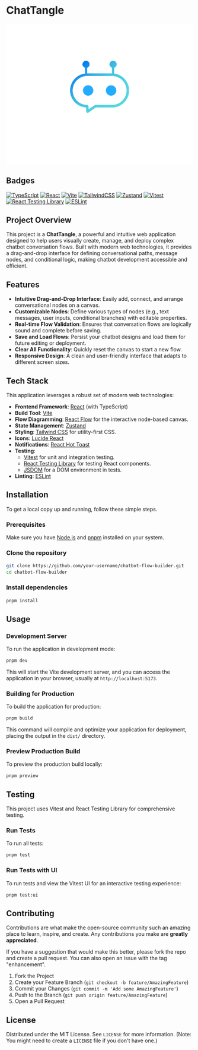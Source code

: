 # ChatTangle

![Chatbot Flow Builder Screenshot](public/logo.png)

## Badges

[![TypeScript](https://img.shields.io/badge/typescript-%23007ACC.svg?style=for-the-badge&logo=typescript&logoColor=white)](https://www.typescriptlang.org/)
[![React](https://img.shields.io/badge/react-%2320232a.svg?style=for-the-badge&logo=react&logoColor=%2361DAFB)](https://react.dev/)
[![Vite](https://img.shields.io/badge/vite-%23646CFF.svg?style=for-the-badge&logo=vite&logoColor=white)](https://vitejs.dev/)
[![TailwindCSS](https://img.shields.io/badge/tailwindcss-%2338B2AC.svg?style=for-the-badge&logo=tailwind-css&logoColor=white)](https://tailwindcss.com/)
[![Zustand](https://img.shields.io/badge/zustand-%2320232a.svg?style=for-the-badge&logo=zustand&logoColor=white)](https://zustand-bear.github.io/)
[![Vitest](https://img.shields.io/badge/vitest-%236E9AD6.svg?style=for-the-badge&logo=vitest&logoColor=white)](https://vitest.dev/)
[![React Testing Library](https://img.shields.io/badge/testing%20library-%23323330.svg?style=for-the-badge&logo=testing-library&logoColor=red)](https://testing-library.com/react/)
[![ESLint](https://img.shields.io/badge/eslint-%234B32C3.svg?style=for-the-badge&logo=eslint&logoColor=white)](https://eslint.org/)

## Project Overview

This project is a **ChatTangle**, a powerful and intuitive web application designed to help users visually create, manage, and deploy complex chatbot conversation flows. Built with modern web technologies, it provides a drag-and-drop interface for defining conversational paths, message nodes, and conditional logic, making chatbot development accessible and efficient.

## Features

- **Intuitive Drag-and-Drop Interface**: Easily add, connect, and arrange conversational nodes on a canvas.
- **Customizable Nodes**: Define various types of nodes (e.g., text messages, user inputs, conditional branches) with editable properties.
- **Real-time Flow Validation**: Ensures that conversation flows are logically sound and complete before saving.
- **Save and Load Flows**: Persist your chatbot designs and load them for future editing or deployment.
- **Clear All Functionality**: Quickly reset the canvas to start a new flow.
- **Responsive Design**: A clean and user-friendly interface that adapts to different screen sizes.

## Tech Stack

This application leverages a robust set of modern web technologies:

- **Frontend Framework**: [React](https://react.dev/) (with TypeScript)
- **Build Tool**: [Vite](https://vitejs.dev/)
- **Flow Diagramming**: [React Flow](https://reactflow.dev/) for the interactive node-based canvas.
- **State Management**: [Zustand](https://zustand-bear.github.io/)
- **Styling**: [Tailwind CSS](https://tailwindcss.com/) for utility-first CSS.
- **Icons**: [Lucide React](https://lucide.dev/)
- **Notifications**: [React Hot Toast](https://react-hot-toast.com/)
- **Testing**:
  - [Vitest](https://vitest.dev/) for unit and integration testing.
  - [React Testing Library](https://testing-library.com/react/) for testing React components.
  - [JSDOM](https://github.com/jsdom/jsdom) for a DOM environment in tests.
- **Linting**: [ESLint](https://eslint.org/)

## Installation

To get a local copy up and running, follow these simple steps.

### Prerequisites

Make sure you have [Node.js](https://nodejs.org/en/) and [pnpm](https://pnpm.io/) installed on your system.

### Clone the repository

```bash
git clone https://github.com/your-username/chatbot-flow-builder.git
cd chatbot-flow-builder
```

### Install dependencies

```bash
pnpm install
```

## Usage

### Development Server

To run the application in development mode:

```bash
pnpm dev
```

This will start the Vite development server, and you can access the application in your browser, usually at `http://localhost:5173`.

### Building for Production

To build the application for production:

```bash
pnpm build
```

This command will compile and optimize your application for deployment, placing the output in the `dist/` directory.

### Preview Production Build

To preview the production build locally:

```bash
pnpm preview
```

## Testing

This project uses Vitest and React Testing Library for comprehensive testing.

### Run Tests

To run all tests:

```bash
pnpm test
```

### Run Tests with UI

To run tests and view the Vitest UI for an interactive testing experience:

```bash
pnpm test:ui
```

## Contributing

Contributions are what make the open-source community such an amazing place to learn, inspire, and create. Any contributions you make are **greatly appreciated**.

If you have a suggestion that would make this better, please fork the repo and create a pull request. You can also open an issue with the tag "enhancement".

1.  Fork the Project
2.  Create your Feature Branch (`git checkout -b feature/AmazingFeature`)
3.  Commit your Changes (`git commit -m 'Add some AmazingFeature'`)
4.  Push to the Branch (`git push origin feature/AmazingFeature`)
5.  Open a Pull Request

## License

Distributed under the MIT License. See `LICENSE` for more information. (Note: You might need to create a `LICENSE` file if you don't have one.)
